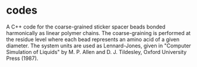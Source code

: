 # codes
A C++ code for the coarse-grained sticker spacer beads bonded harmonically as linear polymer chains. 
The coarse-graining is performed at the residue level where each bead represents 
an amino acid of a given diameter. 
The system units are used as Lennard-Jones, given in "Computer Simulation of Liquids" by M. P. Allen and D. J. Tildesley, Oxford University Press (1987).

